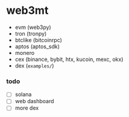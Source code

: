 # web3mt

- evm (web3py)
- tron (tronpy)
- btclike (bitcoinrpc)
- aptos (aptos_sdk)
- monero
- cex (binance, bybit, htx, kucoin, mexc, okx)
- dex (`examples/`)

### todo
- [ ] solana
- [ ] web dashboard
- [ ] more dex